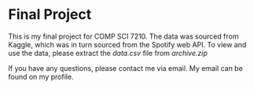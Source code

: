 # Final Project
This is my final project for COMP SCI 7210. The data was sourced from Kaggle, which was in turn sourced from the Spotify web API. To view and use the data, 
please extract the *data.csv* file from *archive.zip*

If you have any questions, please contact me via email. My email can be found on my profile.
